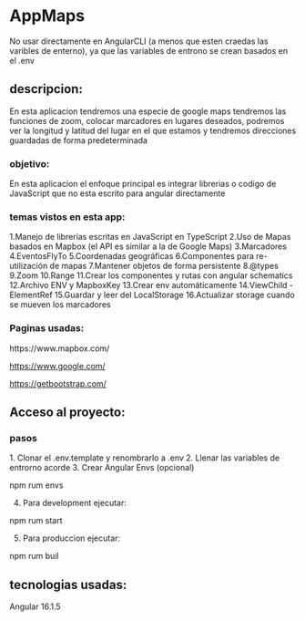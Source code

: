 # AppMaps
No usar directamente en AngularCLI (a menos que esten craedas las varibles de enterno), ya que las variables de entrono se crean basados en el .env

## descripcion:
<p>
En esta aplicacion tendremos una especie de google maps tendremos las funciones de zoom, colocar marcadores en lugares deseados, podremos ver la longitud y latitud del lugar en el que estamos y tendremos direcciones guardadas de forma predeterminada
</p>

### objetivo:
<p>
En esta aplicacion el enfoque principal es integrar librerias o codigo de JavaScript que no esta escrito para angular directamente
</p>

### temas vistos en esta app:
<p>
1.Manejo de librerías escritas en JavaScript en TypeScript
2.Uso de Mapas basados en Mapbox (el API es similar a la de Google Maps)
3.Marcadores
4.EventosFlyTo
5.Coordenadas geográficas
6.Componentes para re-utilización de mapas
7.Mantener objetos de forma persistente
8.@types
9.Zoom
10.Range
11.Crear los componentes y rutas con angular schematics
12.Archivo ENV y MapboxKey
13.Crear env automáticamente
14.ViewChild - ElementRef
15.Guardar y leer del LocalStorage
16.Actualizar storage cuando se mueven los marcadores
</p>

### Paginas usadas:
<p>
https://www.mapbox.com/

https://www.google.com/

https://getbootstrap.com/


</p>

## Acceso al proyecto:
### pasos
<p>
1. Clonar el .env.template y renombrarlo a .env
2. Llenar las variables de entrorno acorde
3. Crear Angular Envs (opcional)

npm rum envs

4. Para development ejecutar:

npm rum start

5. Para produccion ejecutar:

npm rum buil
</p>

## tecnologias usadas:
<p>
Angular 16.1.5
</p>
